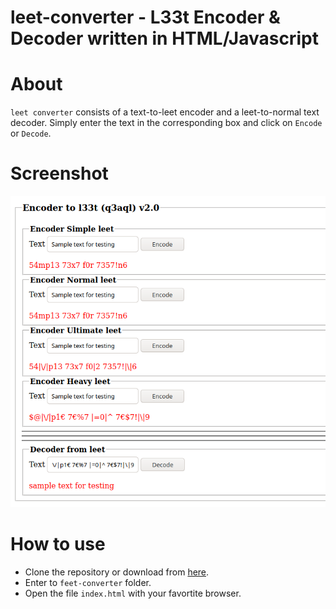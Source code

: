 leet-converter - L33t Encoder & Decoder written in HTML/Javascript
==================================================================

# About

`leet converter` consists of a text-to-leet encoder and a leet-to-normal text decoder. Simply enter the text in the corresponding box and click on `Encode` or `Decode`.

# Screenshot

<img src="https://raw.githubusercontent.com/q3aql/leet-converter/master/img/leet-converter.png" width="680" />

# How to use

* Clone the repository or download from [here](https://github.com/q3aql/leet-converter/archive/refs/heads/master.zip).
* Enter to `feet-converter` folder.
* Open the file `index.html` with your favortite browser.
